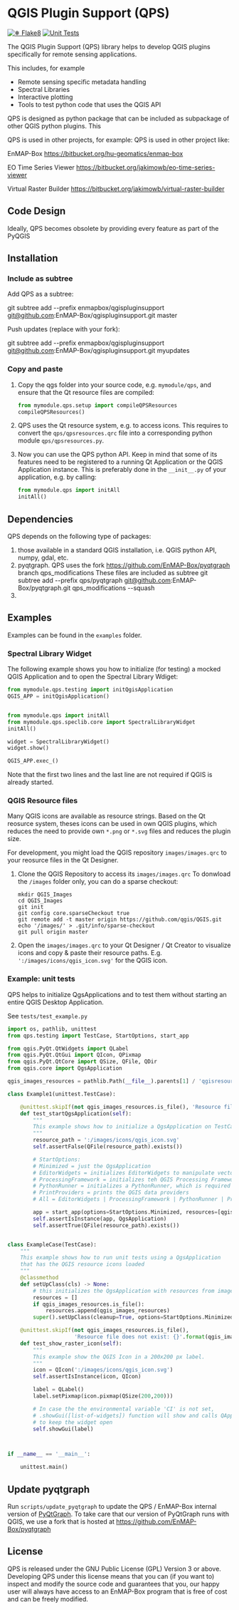 # QGIS Plugin Support (QPS) 
[![❄ Flake8](https://github.com/EnMAP-Box/qgispluginsupport/actions/workflows/flake8.yml/badge.svg)](https://github.com/EnMAP-Box/qgispluginsupport/actions/workflows/flake8.yml)
[![Unit Tests](https://github.com/EnMAP-Box/qgispluginsupport/actions/workflows/python-tests.yml/badge.svg?branch=master)](https://github.com/EnMAP-Box/qgispluginsupport/actions/workflows/python-tests.yml)

The QGIS Plugin Support (QPS) library helps to develop QGIS plugins specifically for remote sensing applications.


This includes, for example
- Remote sensing specific metadata handling
- Spectral Libraries
- Interactive plotting
- Tools to test python code that uses the QGIS API

QPS is designed as python package that can be included as subpackage of other QGIS python plugins. This

QPS is used in other projects, for example:
QPS is used in other project like:

EnMAP-Box https://bitbucket.org/hu-geomatics/enmap-box

EO Time Series Viewer https://bitbucket.org/jakimowb/eo-time-series-viewer

Virtual Raster Builder https://bitbucket.org/jakimowb/virtual-raster-builder

## Code Design

Ideally, QPS becomes obsolete by providing every feature as part of the PyQGIS

## Installation ##

### Include as subtree

Add QPS as a subtree:

git subtree add --prefix enmapbox/qgispluginsupport git@github.com:EnMAP-Box/qgispluginsupport.git master

Push updates (replace with your fork):

   git subtree add --prefix enmapbox/qgispluginsupport git@github.com:EnMAP-Box/qgispluginsupport.git myupdates

### Copy and paste

1. Copy the qgs folder into your source code, e.g. ``mymodule/qps``, and ensure that the Qt resource files are compiled:

    ```python
    from mymodule.qps.setup import compileQPSResources
    compileQPSResources()
     ```

2. QPS uses the Qt resource system, e.g. to access icons. This requires to convert the ``qps/qpsresources.qrc`` file 
into a corresponding python module ``qps/qpsresources.py``.  


3. Now you can use the QPS python API. Keep in mind that some of its features need to be 
registered to a running Qt Application or the QGIS Application instance. 
This is preferably done in the ```__init__.py``` of 
your application, e.g. by calling:

    ```python
    from mymodule.qps import initAll 
    initAll()
    ```

## Dependencies

QPS depends on the following type of packages:
1. those available in a standard QGIS installation, i.e. QGIS python API, numpy, gdal, etc.
2. pyqtgraph. 
   QPS uses the fork https://github.com/EnMAP-Box/pyqtgraph branch qps_modifications
   These files are included as subtree
   git subtree add --prefix qps/pyqtgraph git@github.com:EnMAP-Box/pyqtgraph.git qps_modifications --squash
3. 



## Examples ###

Examples can be found in the `examples` folder.

### Spectral Library Widget ###

The following example shows you how to initialize (for testing) a mocked QGIS Application and to open the Spectral Library  Wdiget: 

```python
from mymodule.qps.testing import initQgisApplication
QGIS_APP = initQgisApplication()


from mymodule.qps import initAll 
from mymodule.qps.speclib.core import SpectralLibraryWidget
initAll()

widget = SpectralLibraryWidget()
widget.show()

QGIS_APP.exec_()
```

Note that the first two lines and the last line are not required if QGIS is already started. 

### QGIS Resource files

Many QGIS icons are available as resource strings. Based on the Qt reosurce system, theses icons
can be used in own QGIS plugins, which reduces the need to provide own `*.png` or `*.svg` files and 
reduces the plugin size. 

For development, you might load the QGIS repository `images/images.qrc` to your reosurce files in the Qt Designer.

1. Clone the QGIS Repository to access its `images/images.qrc` 
   To donwload the `/images` folder only, you can do a sparse checkout:
    
    
    ```
    mkdir QGIS_Images
    cd QGIS_Images
    git init
    git config core.sparseCheckout true
    git remote add -t master origin https://github.com/qgis/QGIS.git
    echo '/images/' > .git/info/sparse-checkout
    git pull origin master
    ```

2. Open the `images/images.qrc` to your Qt Designer / Qt Creator to visualize icons and copy & paste their resource
   paths. E.g. `':/images/icons/qgis_icon.svg'` for the QGIS icon.
   
 

### Example: unit tests

QPS helps to initialize QgsApplications and to test them without starting an entire QGIS Desktop Application.

See `tests/test_example.py`

```python
import os, pathlib, unittest
from qps.testing import TestCase, StartOptions, start_app

from qgis.PyQt.QtWidgets import QLabel
from qgis.PyQt.QtGui import QIcon, QPixmap
from qgis.PyQt.QtCore import QSize, QFile, QDir
from qgis.core import QgsApplication

qgis_images_resources = pathlib.Path(__file__).parents[1] / 'qgisresources' / 'images_rc.py'

class Example1(unittest.TestCase):

    @unittest.skipIf(not qgis_images_resources.is_file(), 'Resource file does not exist: {}'.format(qgis_images_resources))
    def test_startQgsApplication(self):
        """
        This example shows how to initialize a QgsApplication on TestCase start up
        """
        resource_path = ':/images/icons/qgis_icon.svg'
        self.assertFalse(QFile(resource_path).exists())

        # StartOptions:
        # Minimized = just the QgsApplication
        # EditorWidgets = initializes EditorWidgets to manipulate vector attributes
        # ProcessingFramework = initializes teh QGIS Processing Framework
        # PythonRunner = initializes a PythonRunner, which is required to run expressions on vector layer fields
        # PrintProviders = prints the QGIS data providers
        # All = EditorWidgets | ProcessingFramework | PythonRunner | PrintProviders

        app = start_app(options=StartOptions.Minimized, resources=[qgis_images_resources])
        self.assertIsInstance(app, QgsApplication)
        self.assertTrue(QFile(resource_path).exists())


class ExampleCase(TestCase):
    """
    This example shows how to run unit tests using a QgsApplication
    that has the QGIS resource icons loaded
    """
    @classmethod
    def setUpClass(cls) -> None:
        # this initializes the QgsApplication with resources from images loaded
        resources = []
        if qgis_images_resources.is_file():
            resources.append(qgis_images_resources)
        super().setUpClass(cleanup=True, options=StartOptions.Minimized, resources=resources)

    @unittest.skipIf(not qgis_images_resources.is_file(),
                     'Resource file does not exist: {}'.format(qgis_images_resources))
    def test_show_raster_icon(self):
        """
        This example show the QGIS Icon in a 200x200 px label.
        """
        icon = QIcon(':/images/icons/qgis_icon.svg')
        self.assertIsInstance(icon, QIcon)

        label = QLabel()
        label.setPixmap(icon.pixmap(QSize(200,200)))

        # In case the the environmental variable 'CI' is not set,
        # .showGui([list-of-widgets]) function will show and calls QApplication.exec_()
        # to keep the widget open
        self.showGui(label)



if __name__ == '__main__':

    unittest.main()

```

## Update pyqtgraph

Run `scripts/update_pyqtgraph` to update the QPS / EnMAP-Box internal version of
[PyQtGraph](http://pyqtgraph.org).
To take care that our version of PyQtGraph runs with QGIS, we use a fork
that is hosted at https://github.com/EnMAP-Box/pyqtgraph



## License

QPS is released under the GNU Public License (GPL) Version 3 or above.
Developing QPS under this license means that you can (if you want to) inspect
and modify the source code and guarantees that you, our happy user will always
have access to an EnMAP-Box program that is free of cost and can be freely
modified.



